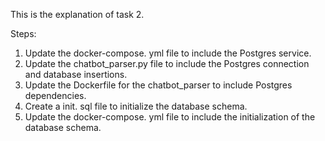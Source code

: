 This is the explanation of task 2.

Steps:
1. Update the docker-compose. yml file to include the Postgres service.
2. Update the chatbot_parser.py file to include the Postgres connection and database insertions.
3. Update the Dockerfile for the chatbot_parser to include Postgres dependencies.
4. Create a init. sql file to initialize the database schema.
5. Update the docker-compose. yml file to include the initialization of the database schema.
